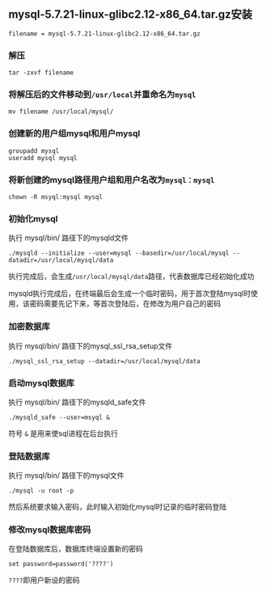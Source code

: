 ## mysql-5.7.21-linux-glibc2.12-x86_64.tar.gz安装

    filename = mysql-5.7.21-linux-glibc2.12-x86_64.tar.gz

### 解压

    tar -zxvf filename

### 将解压后的文件移动到`/usr/local`并重命名为`mysql`

    mv filename /usr/local/mysql/

### 创建新的用户组mysql和用户mysql

    groupadd mysql
    useradd mysql mysql

### 将新创建的mysql路径用户组和用户名改为`mysql：mysql`

    chown -R msyql:mysql mysql

### 初始化mysql

执行 mysql/bin/ 路径下的mysqld文件

    ./mysqld --initialize --user=mysql --basedir=/usr/local/mysql --datadir=/usr/local/mysql/data

执行完成后，会生成`/usr/local/mysql/data`路径，代表数据库已经初始化成功

mysqld执行完成后，在终端最后会生成一个临时密码，用于首次登陆mysql时使用，该密码需要先记下来，等首次登陆后，在修改为用户自己的密码

### 加密数据库

执行 mysql/bin/ 路径下的mysql_ssl_rsa_setup文件

    ./mysql_ssl_rsa_setup --datadir=/usr/local/mysql/data

### 启动mysql数据库

执行 mysql/bin/ 路径下的mysqld_safe文件

    ./mysqld_safe --user=msyql &

符号 `&` 是用来使sql进程在后台执行

### 登陆数据库

执行 mysql/bin/ 路径下的mysql文件

    ./mysql -u root -p

然后系统要求输入密码，此时输入初始化mysql时记录的临时密码登陆

### 修改mysql数据库密码

在登陆数据库后，数据库终端设置新的密码

    set password=password('????')

`????`即用户新设的密码
